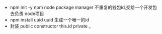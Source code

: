 - npm init -y
  npm node package manager 不重复的钱包id,交给一个开发包去负责
  node项目
- npm install uuid
  uuid 生成一个唯一的id
- 封装
  public constructor this.id
  private _